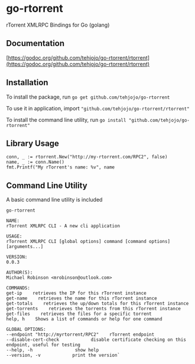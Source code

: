 # go-rtorrent
rTorrent XMLRPC Bindings for Go (golang)

## Documentation
[https://godoc.org/github.com/tehjojo/go-rtorrent/rtorrent](https://godoc.org/github.com/tehjojo/go-rtorrent/rtorrent)

## Installation
To install the package, run `go get github.com/tehjojo/go-rtorrent`

To use it in application, import `"github.com/tehjojo/go-rtorrent/rtorrent"`

To install the command line utility, run `go install "github.com/tehjojo/go-rtorrent"`

## Library Usage

```
conn, _ := rtorrent.New("http://my-rtorrent.com/RPC2", false)
name, _ := conn.Name()
fmt.Printf("My rTorrent's name: %v", name
```

## Command Line Utility
A basic command line utility is included

`go-rtorrent`

```
NAME:
rTorrent XMLRPC CLI - A new cli application

USAGE:
rTorrent XMLRPC CLI [global options] command [command options] [arguments...]

VERSION:
0.0.3

AUTHOR(S):
Michael Robinson <mrobinson@outlook.com>

COMMANDS:
get-ip    retrieves the IP for this rTorrent instance
get-name    retrieves the name for this rTorrent instance
get-totals    retrieves the up/down totals for this rTorrent instance
get-torrents    retrieves the torrents from this rTorrent instance
get-files    retrieves the files for a specific torrent
help, h    Shows a list of commands or help for one command

GLOBAL OPTIONS:
--endpoint "http://myrtorrent/RPC2"    rTorrent endpoint
--disable-cert-check            disable certificate checking on this endpoint, useful for testing
--help, -h                show help
--version, -v            print the version`
```
